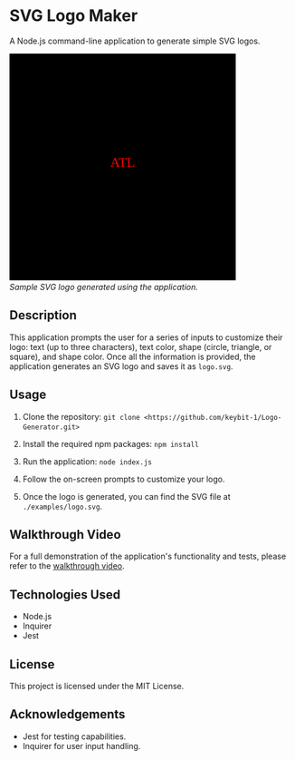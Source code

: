 # SVG Logo Maker

A Node.js command-line application to generate simple SVG logos.

![Sample SVG Logo](./Develop/examples/logo.svg)  
*Sample SVG logo generated using the application.*

## Description

This application prompts the user for a series of inputs to customize their logo: text (up to three characters), text color, shape (circle, triangle, or square), and shape color. Once all the information is provided, the application generates an SVG logo and saves it as `logo.svg`.

## Usage

1. Clone the repository: 
`git clone <https://github.com/keybit-1/Logo-Generator.git>`

2. Install the required npm packages:
`npm install`

3. Run the application:
`node index.js`


4. Follow the on-screen prompts to customize your logo.

5. Once the logo is generated, you can find the SVG file at `./examples/logo.svg`.

## Walkthrough Video

For a full demonstration of the application's functionality and tests, please refer to the [walkthrough video](#).

## Technologies Used

- Node.js
- Inquirer
- Jest

## License

This project is licensed under the MIT License.

## Acknowledgements

- Jest for testing capabilities.
- Inquirer for user input handling.
